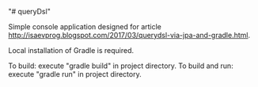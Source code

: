 "# queryDsl"

Simple console application designed for article
http://isaevprog.blogspot.com/2017/03/querydsl-via-jpa-and-gradle.html.

Local installation of Gradle is required.

To build: execute "gradle build" in project directory.
To build and run: execute "gradle run" in project directory.